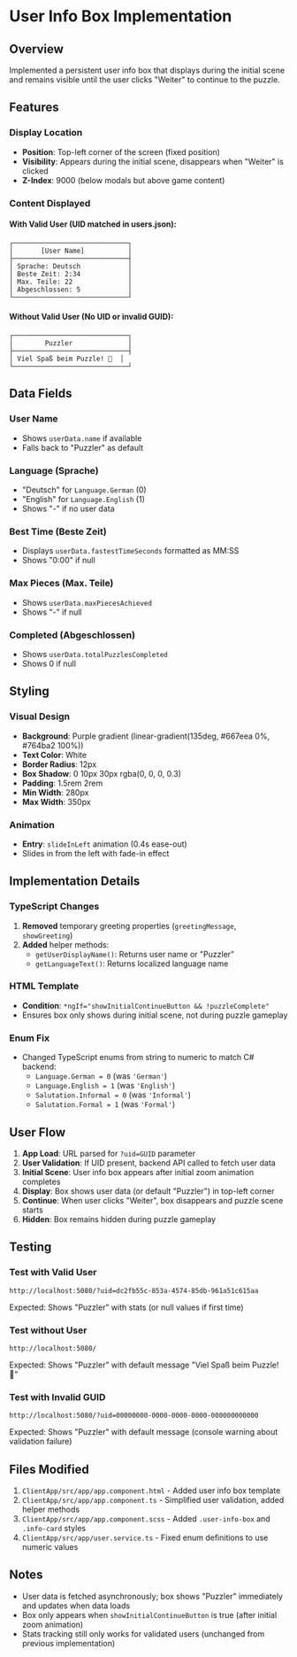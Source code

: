 # User Info Box Implementation

## Overview
Implemented a persistent user info box that displays during the initial scene and remains visible until the user clicks "Weiter" to continue to the puzzle.

## Features

### Display Location
- **Position**: Top-left corner of the screen (fixed position)
- **Visibility**: Appears during the initial scene, disappears when "Weiter" is clicked
- **Z-Index**: 9000 (below modals but above game content)

### Content Displayed

#### With Valid User (UID matched in users.json):
```
┌─────────────────────────────┐
│       [User Name]           │
├─────────────────────────────┤
│ Sprache: Deutsch            │
│ Beste Zeit: 2:34            │
│ Max. Teile: 22              │
│ Abgeschlossen: 5            │
└─────────────────────────────┘
```

#### Without Valid User (No UID or invalid GUID):
```
┌─────────────────────────────┐
│        Puzzler              │
├─────────────────────────────┤
│ Viel Spaß beim Puzzle! 🎄  │
└─────────────────────────────┘
```

## Data Fields

### User Name
- Shows `userData.name` if available
- Falls back to "Puzzler" as default

### Language (Sprache)
- "Deutsch" for `Language.German` (0)
- "English" for `Language.English` (1)
- Shows "-" if no user data

### Best Time (Beste Zeit)
- Displays `userData.fastestTimeSeconds` formatted as MM:SS
- Shows "0:00" if null

### Max Pieces (Max. Teile)
- Shows `userData.maxPiecesAchieved`
- Shows "-" if null

### Completed (Abgeschlossen)
- Shows `userData.totalPuzzlesCompleted`
- Shows 0 if null

## Styling

### Visual Design
- **Background**: Purple gradient (linear-gradient(135deg, #667eea 0%, #764ba2 100%))
- **Text Color**: White
- **Border Radius**: 12px
- **Box Shadow**: 0 10px 30px rgba(0, 0, 0, 0.3)
- **Padding**: 1.5rem 2rem
- **Min Width**: 280px
- **Max Width**: 350px

### Animation
- **Entry**: `slideInLeft` animation (0.4s ease-out)
- Slides in from the left with fade-in effect

## Implementation Details

### TypeScript Changes
1. **Removed** temporary greeting properties (`greetingMessage`, `showGreeting`)
2. **Added** helper methods:
   - `getUserDisplayName()`: Returns user name or "Puzzler"
   - `getLanguageText()`: Returns localized language name

### HTML Template
- **Condition**: `*ngIf="showInitialContinueButton && !puzzleComplete"`
- Ensures box only shows during initial scene, not during puzzle gameplay

### Enum Fix
- Changed TypeScript enums from string to numeric to match C# backend:
  - `Language.German = 0` (was `'German'`)
  - `Language.English = 1` (was `'English'`)
  - `Salutation.Informal = 0` (was `'Informal'`)
  - `Salutation.Formal = 1` (was `'Formal'`)

## User Flow

1. **App Load**: URL parsed for `?uid=GUID` parameter
2. **User Validation**: If UID present, backend API called to fetch user data
3. **Initial Scene**: User info box appears after initial zoom animation completes
4. **Display**: Box shows user data (or default "Puzzler") in top-left corner
5. **Continue**: When user clicks "Weiter", box disappears and puzzle scene starts
6. **Hidden**: Box remains hidden during puzzle gameplay

## Testing

### Test with Valid User
```
http://localhost:5080/?uid=dc2fb55c-853a-4574-85db-961a51c615aa
```
Expected: Shows "Puzzler" with stats (or null values if first time)

### Test without User
```
http://localhost:5080/
```
Expected: Shows "Puzzler" with default message "Viel Spaß beim Puzzle! 🎄"

### Test with Invalid GUID
```
http://localhost:5080/?uid=00000000-0000-0000-0000-000000000000
```
Expected: Shows "Puzzler" with default message (console warning about validation failure)

## Files Modified

1. `ClientApp/src/app/app.component.html` - Added user info box template
2. `ClientApp/src/app/app.component.ts` - Simplified user validation, added helper methods
3. `ClientApp/src/app/app.component.scss` - Added `.user-info-box` and `.info-card` styles
4. `ClientApp/src/app/user.service.ts` - Fixed enum definitions to use numeric values

## Notes

- User data is fetched asynchronously; box shows "Puzzler" immediately and updates when data loads
- Box only appears when `showInitialContinueButton` is true (after initial zoom animation)
- Stats tracking still only works for validated users (unchanged from previous implementation)
